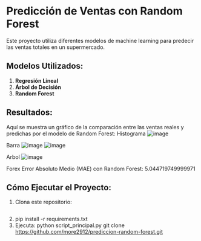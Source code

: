 # Predicción de Ventas con Random Forest

Este proyecto utiliza diferentes modelos de machine learning para predecir las ventas totales en un supermercado.

## Modelos Utilizados:
1. **Regresión Lineal**
2. **Árbol de Decisión**
3. **Random Forest**

## Resultados:
Aquí se muestra un gráfico de la comparación entre las ventas reales y predichas por el modelo de Random Forest:
Histograma
![image](https://github.com/user-attachments/assets/a5143e88-2b69-4597-a6f0-ea863bda9e4d)

Barra
![image](https://github.com/user-attachments/assets/be92f4ba-50fa-41ce-be79-b1d2077ca0bc)
![image](https://github.com/user-attachments/assets/be38329a-c2c5-4172-9c6b-5df52bd6cd46)

Arbol
![image](https://github.com/user-attachments/assets/3c465360-e2cb-4475-8735-e82a8daf0d5d)

Forex
Error Absoluto Medio (MAE) con Random Forest: 5.044719749999971

## Cómo Ejecutar el Proyecto:

1. Clona este repositorio:
   ```bash
2. pip install -r requirements.txt
3. Ejecuta: python script_principal.py
   git clone https://github.com/more2912/prediccion-random-forest.git
